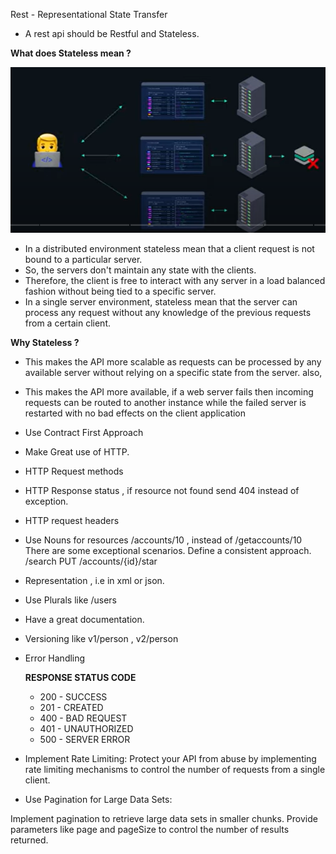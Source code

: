 
Rest - Representational State Transfer

* A rest api should be Restful and Stateless.

**What does Stateless mean ?**

![stateless.PNG](stateless.PNG)

* In a distributed environment stateless mean that a client request is not bound to a particular server.
* So, the servers don't maintain any state with the clients. 
* Therefore, the client is free to interact with any server in a load balanced fashion without being tied to a specific server.
* In a single server environment, stateless mean that the server can process any request without any knowledge of the previous requests from a certain client.

**Why Stateless ?**

* This makes the API more scalable as requests can be processed by any available server without relying on a specific state from the server. also,
* This makes the API more available, if a web server fails then incoming requests can be routed to another instance while the failed server is restarted with no bad effects on the client application   


* Use Contract First Approach
* Make Great use of HTTP.
* HTTP Request methods
* HTTP Response status , if resource not found send 404 instead of exception.
* HTTP request headers
* Use Nouns for resources
        /accounts/10 , instead of /getaccounts/10
   There are some exceptional scenarios. Define a consistent approach.
             /search
             PUT /accounts/{id}/star 
* Representation , i.e in xml or json.
* Use Plurals  like /users
* Have a great documentation.
* Versioning  like v1/person , v2/person
* Error Handling

   **RESPONSE STATUS CODE**
    * 200 - SUCCESS
    * 201 - CREATED
    * 400 - BAD REQUEST
    * 401 - UNAUTHORIZED
    * 500 - SERVER ERROR
* Implement Rate Limiting:
  Protect your API from abuse by implementing rate limiting mechanisms to control the number of requests from a single client.
* Use Pagination for Large Data Sets:

Implement pagination to retrieve large data sets in smaller chunks.
Provide parameters like page and pageSize to control the number of results returned.
